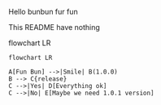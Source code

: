 Hello bunbun fur fun

This README have nothing

flowchart LR

```mermaid
flowchart LR

A[Fun Bun] -->|Smile| B(1.0.0)
B --> C{release}
C -->|Yes| D[Everything ok]
C -->|No| E[Maybe we need 1.0.1 version]
```
